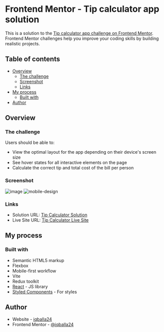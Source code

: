 # Frontend Mentor - Tip calculator app solution

This is a solution to the [Tip calculator app challenge on Frontend Mentor](https://www.frontendmentor.io/challenges/tip-calculator-app-ugJNGbJUX). Frontend Mentor challenges help you improve your coding skills by building realistic projects.

## Table of contents

- [Overview](#overview)
  - [The challenge](#the-challenge)
  - [Screenshot](#screenshot)
  - [Links](#links)
- [My process](#my-process)
  - [Built with](#built-with)
- [Author](#author)

## Overview

### The challenge

Users should be able to:

- View the optimal layout for the app depending on their device's screen size
- See hover states for all interactive elements on the page
- Calculate the correct tip and total cost of the bill per person

### Screenshot

![image](https://user-images.githubusercontent.com/57162533/201825596-8e6896d7-7afb-4df8-a437-0b6489c2d50b.png)
![mobile-design](https://user-images.githubusercontent.com/57162533/201825815-3d82427d-a076-48c3-b0a8-3e790516762e.jpg)

### Links

- Solution URL: [Tip Calculator Solution](https://www.frontendmentor.io/solutions/tip-calculator-using-react-vite-redux-mI5_rI3b3Y)
- Live Site URL: [Tip Calculator Live Site](https://calculator-tip-beta.vercel.app/)

## My process

### Built with

- Semantic HTML5 markup
- Flexbox
- Mobile-first workflow
- Vite
- Redux toolkit
- [React](https://reactjs.org/) - JS library
- [Styled Components](https://styled-components.com/) - For styles

## Author

- Website - [iqballa24](https://github.com/iqballa24)
- Frontend Mentor - [@iqballa24](https://www.frontendmentor.io/profile/iqballa24)
